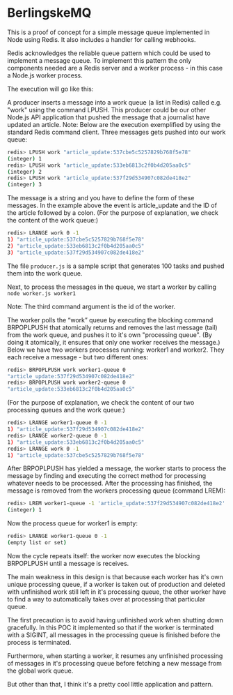 BerlingskeMQ
============

This is a proof of concept for a simple message queue implemented in Node using Redis.
It also includes a handler for calling webhooks.

Redis acknowledges the reliable queue pattern which could be used to implement a message queue. To implement this pattern the only components needed are a Redis server and a worker process - in this case a Node.js worker process.

The execution will go like this:

A producer inserts a message into a work queue (a list in Redis) called e.g. "work" using the command LPUSH. This producer could be our other Node.js API application that pushed the message that a journalist have updated an article.
Note: Below are the execution exemplified by using the standard Redis command client.
Three messages gets pushed into our work queue:

```sh
redis> LPUSH work "article_update:537cbe5c5257829b768f5e78"
(integer) 1
redis> LPUSH work "article_update:533eb6813c2f0b4d205aa0c5"
(integer) 2
redis> LPUSH work "article_update:537f29d534907c082de418e2"
(integer) 3
```

The message is a string and you have to define the form of these messages. In the example above the event is article_update and the ID of the article followed by a colon.
(For the purpose of explanation, we check the content of the work queue:)

```sh
redis> LRANGE work 0 -1
1) "article_update:537cbe5c5257829b768f5e78"
2) "article_update:533eb6813c2f0b4d205aa0c5"
3) "article_update:537f29d534907c082de418e2"
```

The file `producer.js` is a sample script that generates 100 tasks and pushed them into the work queue.

Next, to process the messages in the queue, we start a worker by calling `node worker.js worker1`

Note: The third command argument is the id of the worker.

The worker polls the “work” queue by executing the blocking command BRPOPLPUSH that atomically returns and removes the last message (tail) from the work queue, and pushes it to it's own "processing queue". (By doing it atomically, it ensures that only one worker receives the message.) Below we have two workers processes running: worker1 and worker2. They each receive a message - but two different ones:

```sh
redis> BRPOPLPUSH work worker1-queue 0
"article_update:537f29d534907c082de418e2"
redis> BRPOPLPUSH work worker2-queue 0
"article_update:533eb6813c2f0b4d205aa0c5"
```

(For the purpose of explanation, we check the content of our two processing queues and the work queue:)

```sh
redis> LRANGE worker1-queue 0 -1
1) "article_update:537f29d534907c082de418e2"
redis> LRANGE worker2-queue 0 -1
1) "article_update:533eb6813c2f0b4d205aa0c5"
redis> LRANGE work 0 -1
1) "article_update:537cbe5c5257829b768f5e78"
```

After BRPOPLPUSH has yielded a message, the worker starts to process the message by finding and executing the correct method for processing whatever needs to be processed. After the processing has finished, the message is removed from the workers processing queue (command LREM):

```sh
redis> LREM worker1-queue -1 'article_update:537f29d534907c082de418e2'
(integer) 1
```

Now the process queue for worker1 is empty:

```sh
redis> LRANGE worker1-queue 0 -1
(empty list or set)
```

Now the cycle repeats itself: the worker now executes the blocking BRPOPLPUSH until a message is receives.

The main weakness in this design is that because each worker has it's own unique processing queue, if a worker is taken out of production and deleted with unfinished work still left in it's processing queue, the other worker have to find a way to automatically takes over at processing that particular queue.

The first precaution is to avoid having unfinished work when shutting down gracefully.
In this POC it implemented so that if the worker is terminated with a SIGINT, all messages in the processing queue is finished before the process is terminated.

Furthermore, when starting a worker, it resumes any unfinished processing of messages in it's processing queue before fetching a new message from the global work queue.

But other than that, I think it's a pretty cool little application and pattern.

